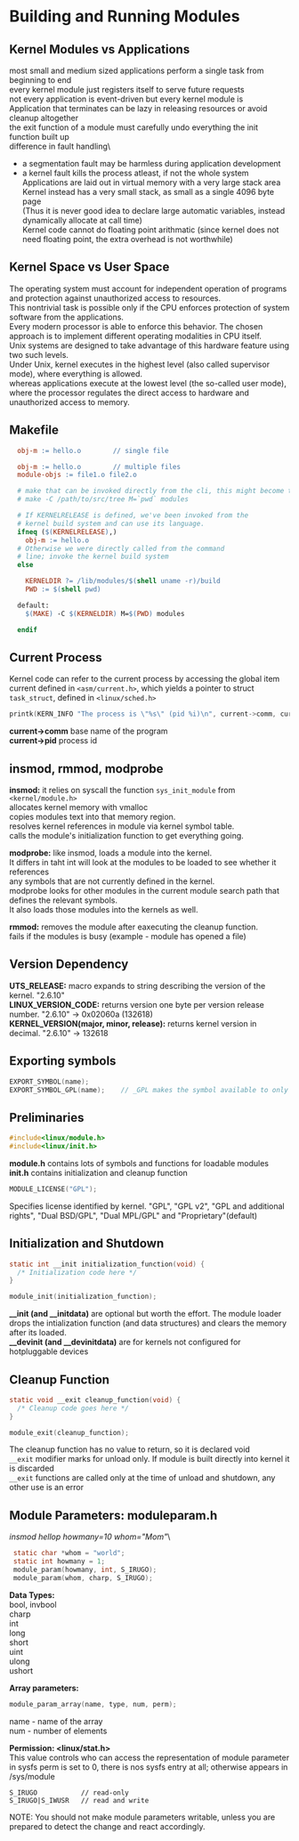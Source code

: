 # Building and Running Modules 

## Kernel Modules vs Applications
  most small and medium sized applications perform a single task from beginning to end\
  every kernel module just registers itself to serve future requests\
  not every application is event-driven but every kernel module is\
  Application that terminates can be lazy in releasing resources or avoid cleanup altogether\
  the exit function of a module must carefully undo everything the init function built up\
  difference in fault handling\
   - a segmentation fault may be harmless during application development
   - a kernel fault kills the process atleast, if not the whole system
  Applications are laid out in virtual memory with a very large stack area\
  Kernel instead has a very small stack, as small as a single 4096 byte page\
  (Thus it is never good idea to declare large automatic variables, instead dynamically allocate at call time)\
  Kernel code cannot do floating point arithmatic (since kernel does not need floating point, the extra overhead is not worthwhile)

## Kernel Space vs User Space
  The operating system must account for independent operation of programs and protection against unauthorized access to resources.\
  This nontrivial task is possible only if the CPU enforces protection of system software from the applications.\
  Every modern processor is able to enforce this behavior. The chosen approach is to implement different operating modalities in CPU itself.\
  Unix systems are designed to take advantage of this hardware feature using two such levels.\
  Under Unix, kernel executes in the highest level (also called supervisor mode), where everything is allowed.\
  whereas applications execute at the lowest level (the so-called user mode), where the processor regulates the direct access to hardware and unauthorized access to memory.

## Makefile

``` Makefile
  obj-m := hello.o        // single file

  obj-m := hello.o        // multiple files
  module-objs := file1.o file2.o

  # make that can be invoked directly from the cli, this might become tiresome
  # make -C /path/to/src/tree M=`pwd` modules

  # If KERNELRELEASE is defined, we've been invoked from the
  # kernel build system and can use its language.
  ifneq ($(KERNELRELEASE),)
    obj-m := hello.o
  # Otherwise we were directly called from the command
  # line; invoke the kernel build system
  else

    KERNELDIR ?= /lib/modules/$(shell uname -r)/build
    PWD := $(shell pwd)

  default:
    $(MAKE) -C $(KERNELDIR) M=$(PWD) modules

  endif
```

## Current Process
  Kernel code can refer to the current process by accessing the global item current defined in `<asm/current.h>`,
  which yields a pointer to struct `task_struct`, defined in `<linux/sched.h>`

  ``` C
  printk(KERN_INFO "The process is \"%s\" (pid %i)\n", current->comm, current->pid);
  ```

  **current->comm**   base name of the program\
  **current->pid**    process id

## insmod, rmmod, modprobe
  **insmod:** 
    it relies on syscall the function `sys_init_module` from `<kernel/module.h>`\
    allocates kernel memory with vmalloc\
    copies modules text into that memory region.\
    resolves kernel references in module via kernel symbol table.\
    calls the module's initialization function to get everything going.

  **modprobe:** 
    like insmod, loads a module into the kernel.\
    It differs in taht int will look at the modules to be loaded to see whether it references\
    any symbols that are not currently defined in the kernel.\
    modprobe looks for other modules in the current module search path that defines the relevant symbols.\
    It also loads those modules into the kernels as well.

  **rmmod:** 
    removes the module after eaxecuting the cleanup function.\
    fails if the modules is busy (example - module has opened a file)

## Version Dependency
  **UTS_RELEASE:** macro expands to string describing the version of the kernel. "2.6.10"\
  **LINUX_VERSION_CODE:** returns version one byte per version release number. "2.6.10" -> 0x02060a (132618)\
  **KERNEL_VERSION(major, minor, release):** returns kernel version in decimal. "2.6.10" -> 132618

## Exporting symbols
  ``` C
  EXPORT_SYMBOL(name);
  EXPORT_SYMBOL_GPL(name);    // _GPL makes the symbol available to only GPL-licensed modules
  ```

## Preliminaries
  
  ``` C
  #include<linux/module.h>
  #include<linux/init.h>
  ```

  **module.h**  contains lots of symbols and functions for loadable modules\
  **init.h**    contains initialization and cleanup function

  ``` C
  MODULE_LICENSE("GPL");
  ```

  Specifies license identified by kernel. "GPL", "GPL v2", "GPL and additional rights", "Dual BSD/GPL", "Dual MPL/GPL" and "Proprietary"(default)

## Initialization and Shutdown
  ``` C
  static int __init initialization_function(void) {
    /* Initialization code here */
  }
  
  module_init(initialization_function);
  ```

  **__init (and __initdata)** are optional but worth the effort. The module loader drops the intialization function (and data structures) and clears the memory after its loaded.\
  **__devinit (and __devinitdata)** are for kernels not configured for hotpluggable devices

## Cleanup Function

  ``` C
  static void __exit cleanup_function(void) {
    /* Cleanup code goes here */
  }

  module_exit(cleanup_function);
  ```
  The cleanup function has no value to return, so it is declared void\
  `__exit` modifier marks for unload only. If module is built directly into kernel it is discarded\
  `__exit` functions are called only at the time of unload and shutdown, any other use is an error

## Module Parameters: moduleparam.h
  
  _insmod hellop howmany=10 whom="Mom"_\
   ``` C
    static char *whom = "world";
    static int howmany = 1;
    module_param(howmany, int, S_IRUGO);
    module_param(whom, charp, S_IRUGO);
   ```

   **Data Types:**\
   bool, invbool\
   charp\
   int\
   long\
   short\
   uint\
   ulong\
   ushort
    
   **Array parameters:**
   ``` C
   module_param_array(name, type, num, perm);
   ```
   name - name of the array\
   num - number of elements

   **Permission: <linux/stat.h>**\
   This value controls who can access the representation of module parameter in sysfs
   perm is set to 0, there is nos sysfs entry at all; otherwise appears in /sys/module
   
   ```
   S_IRUGO           // read-only
   S_IRUGO|S_IWUSR   // read and write
   ```

   NOTE: You should not make module parameters writable, unless you are prepared to detect the change and react accordingly.
